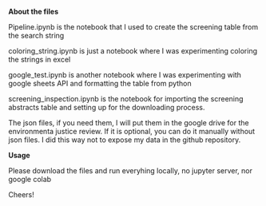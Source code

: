 **About the files**


Pipeline.ipynb is the notebook that I used to create the screening table from the search string

coloring_string.ipynb is just a notebook where I was experimenting coloring the strings in excel

google_test.ipynb is another notebook where I was experimenting with google sheets API and formatting the table from python

screening_inspection.ipynb is the notebook for importing the screening abstracts table and setting up for the downloading process.

The json files, if you need them, I will put them in the google drive for the environmenta justice review. If it is optional, you can do it manually without json files. I did this way not to expose my data in the github repository. 

**Usage**

Please download the files and run everyhing locally, no jupyter server, nor google colab


Cheers!
